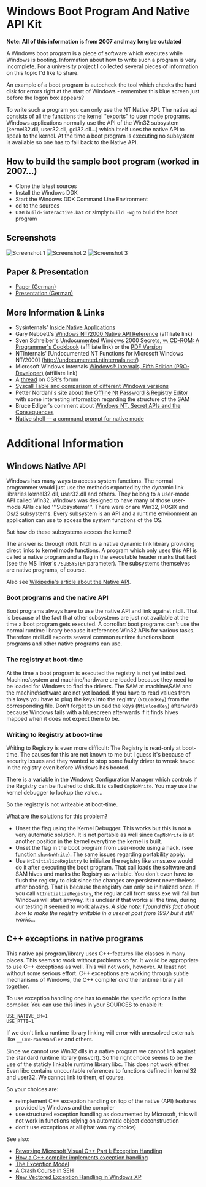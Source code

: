 # Windows Boot Program And Native API Kit

**Note: All of this information is from 2007 and may long be outdated**

A Windows boot program is a piece of software which executes while Windows is booting. 
Information about how to write such a program is very incomplete. For a university project 
I collected several pieces of information on this topic I'd like to share.

An example of a boot program is autocheck the tool which checks the hard disk for errors right at the start of Windows - remember this blue screen just before the logon box appears? 

To write such a program you can only use the NT Native API. The native api consists of all the functions the kernel "exports" to user mode programs. Windows applications normally use the API of the Win32 subsystem (kernel32.dll, user32.dll, gdi32.dll...) which itself uses the native API to speak to the kernel. At the time a boot program is executing no subsystem is available so one has to fall back to the Native API.

## How to build the sample boot program (worked in 2007...)
 * Clone the latest sources
 * Install the Windows DDK
 * Start the Windows DDK Command Line Environment
 * cd to the sources
 * use `build-interactive.bat` or simply `build -wg` to build the boot program

## Screenshots
![Screenshot 1](https://github.com/jrudolph/bootpgm/blob/master/doc/screenshot1.png)
![Screenshot 2](https://github.com/jrudolph/bootpgm/blob/master/doc/screenshot2.png)
![Screenshot 3](https://github.com/jrudolph/bootpgm/blob/master/doc/screenshot3.png)

## Paper & Presentation
 * [Paper (German)](https://github.com/jrudolph/bootpgm/blob/master/doc/winnapi-paper.pdf?raw=true)
 * [Presentation (German)](https://github.com/jrudolph/bootpgm/blob/master/doc/winnapi.pdf?raw=true)

## More Information & Links
 * Sysinternals' [Inside Native Applications](https://docs.microsoft.com/en-us/sysinternals/learn/inside-native-applications)
 * Gary Nebbett's <a href="http://www.amazon.de/gp/product/1578701996/ref=as_li_tl?ie=UTF8&camp=1638&creative=19454&creativeASIN=1578701996&linkCode=as2&tag=virtvoid-21&linkId=RGN3TH74V47EXNWI">Windows NT/2000 Native API Reference</a> (affiliate link)
 * Sven Schreiber's <a href="http://www.amazon.de/gp/product/0201721872/ref=as_li_tl?ie=UTF8&camp=1638&creative=19454&creativeASIN=0201721872&linkCode=as2&tag=virtvoid-21&linkId=DWDLWZLDJUHP2IAQ">Undocumented Windows 2000 Secrets, w. CD-ROM: A Programmer's Cookbook</a> (affiliate link) or the [PDF Version](https://users.du.se/~hjo/cs/common/books/Undocumented%20Windows%202000%20Secrets/sbs-w2k-preface.pdf)
 * NTInternals' [Undocumented NT Functions for Microsoft Windows NT/2000] (http://undocumented.ntinternals.net/)
 * Microsoft Windows Internals <a href="http://www.amazon.de/gp/product/0735625301/ref=as_li_tl?ie=UTF8&camp=1638&creative=19454&creativeASIN=0735625301&linkCode=as2&tag=virtvoid-21&linkId=KM2PRWRZ23EEACPN">Windows® Internals, Fifth Edition (PRO-Developer)</a> (affiliate link)
 * A [thread](http://www.osronline.com/showThread.cfm?link=9504) on OSR's forum
 * [Syscall Table and comparison of different Windows versions](http://j00ru.vexillium.org/ntapi/)
 * Petter Nordahl's site about the [Offline Nt Password & Registry Editor](https://pogostick.net/~pnh/ntpasswd/) with some interesting information regarding the structure of the SAM
 * Bruce Ediger's comment about [Windows NT, Secret APIs and the Consequences](http://www.stratigery.com/nt.sekrits.html)
 * [Native shell — a command prompt for native mode](http://hex.pp.ua/nt-native-applications-shell-eng.php)

# Additional Information

## Windows Native API

Windows has many ways to access system functions. The normal programmer would just use the methods exported by the dynamic link libraries kernel32.dll, user32.dll and others. They belong to a user-mode API called Win32. Windows was designed to have many of those user-mode APIs called '''Subsystems'''. There were or are Win32, POSIX and Os/2 subsystems. Every subsystem is an API and a runtime environment an application can use to access the system functions of the OS.

But how do these subsystems access the kernel?

The answer is: through ntdll. Ntdll is a native dynamic link library providing direct links to kernel mode functions. A program which only uses this API is called a native program and a flag in the executable header marks that fact (see the MS linker's `/SUBSYSTEM` parameter). The subsystems themselves are native programs, of course.

Also see [Wikipedia's article about the Native API](http://en.wikipedia.org/wiki/Native_API).

### Boot programs and the native API
Boot programs always have to use the native API and link against ntdll. That is because of the fact that other subsystems are just not available at the time a boot program gets executed. A corrollar: boot programs can't use the normal runtime library because it references Win32 APIs for various tasks. Therefore ntdll.dll exports several common runtime functions boot programs and other native programs can use.

### The registry at boot-time

At the time a boot program is executed the registry is not yet initialized. Machine/system and machine/hardware are loaded because they need to be loaded for Windows to find the drivers. The SAM at machine\SAM and the machine\software are not yet loaded. If you have to read values from this keys you have to plug the keys into the registry (`NtLoadKey`) from the corresponding file. Don't forget to unload the keys (`NtUnloadKey`) afterwards because Windows fails with a bluescreen afterwards if it finds hives mapped when it does not expect them to be.

### Writing to Registry at boot-time

Writing to Registry is even more difficult: The Registry is read-only at boot-time. The causes for this are not known to me but I guess it's because of security issues and they wanted to stop some faulty driver to wreak havoc in the registry even before Windows has booted.

There is a variable in the Windows Configuration Manager which controls if the Registry can be flushed to disk. It is called `CmpNoWrite`. You may use the kernel debugger to lookup the value...

So the registry is not writeable at boot-time.

What are the solutions for this problem?
 * Unset the flag using the Kernel Debugger. This works but this is not a very automatic solution. It is not portable as well since `CmpNoWrite` is at another position in the kernel everytime the kernel is built.
 * Unset the flag in the boot program from user-mode using a hack. (see [function `showNoWrite`](https://github.com/jrudolph/bootpgm/blob/master/win32/experimental.cpp#L235)). The same issues regarding portability apply.
 * Use `NtInitializeRegistry` to initialize the registry like smss.exe would do it after executing the boot program. That call loads the software and SAM hives and marks the Registry as writable. You don't even have to flush the registry to disk since the changes are persistent nevertheless after booting. That is because the registry can only be initialized once. If you call `NtInitializeRegistry`, the regular call from smss.exe will fail but Windows will start anyway. It is unclear if that works all the time, during our testing it seemed to work always. *A side note: I found this fact about how to make the registry writable in a usenet post from 1997 but it still works...*

## C++ exceptions in native programs

This native api program/library uses C++-features like classes in many
places. This seems to work without problems so far.
It would be appropriate to use C++ exceptions as well. This will not
work, however. At least not without some serious effort. C++ exceptions are working
through subtle mechanisms of Windows, the C++ compiler *and* the
runtime library all together.

To use exception handling one has to enable the specific options in
the compiler. You can use this lines in your SOURCES to enable it:

```
USE_NATIVE_EH=1
USE_RTTI=1
```

If we don't link a runtime library linking will error with unresolved
externals like `__CxxFrameHandler` and others.

Since we cannot use Win32 dlls in a native program we cannot link
against the standard runtime library (msvcrt). So the right choice seems to be the
use of the staticly linkable runtime library libc. This does not work
either. Even libc contains uncountable references to functions defined
in kernel32 and user32. We cannot link to them, of course.

So your choices are:
 * reimplement C++ exception handling on top of the native (API) features
 provided by Windows and the compiler
 * use structured exception handling as documented by Microsoft, this
 will not work in functions relying on automatic object deconstruction
 * don't use exceptions at all (that was my choice)

See also:
 * [Reversing Microsoft Visual C++ Part I: Exception Handling](http://www.openrce.org/articles/full_view/21)
 * [How a C++ compiler implements exception handling](http://www.codeproject.com/Articles/2126/How-a-C-compiler-implements-exception-handling)
 * [The Exception Model](http://blogs.msdn.com/cbrumme/archive/2003/10/01/51524.aspx)
 * [A Crash Course in SEH](http://www.microsoft.com/msj/0197/exception/exception.aspx)
 * [New Vectored Exception Handling in Windows XP](http://msdn.microsoft.com/msdnmag/issues/01/09/hood/default.aspx)
